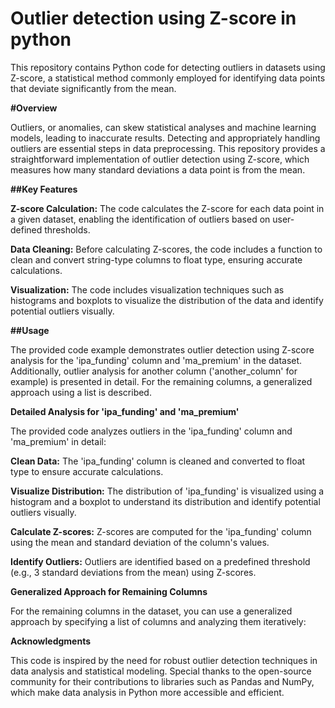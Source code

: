 # Outlier detection using Z-score in python
This repository contains Python code for detecting outliers in datasets using Z-score, a statistical method commonly employed for identifying data points that deviate significantly from the mean.


**#Overview**

Outliers, or anomalies, can skew statistical analyses and machine learning models, leading to inaccurate results. Detecting and appropriately handling outliers are essential steps in data preprocessing. This repository provides a straightforward implementation of outlier detection using Z-score, which measures how many standard deviations a data point is from the mean.

**##Key Features**

**Z-score Calculation:** The code calculates the Z-score for each data point in a given dataset, enabling the identification of outliers based on user-defined thresholds.

**Data Cleaning:** Before calculating Z-scores, the code includes a function to clean and convert string-type columns to float type, ensuring accurate calculations.

**Visualization:** The code includes visualization techniques such as histograms and boxplots to visualize the distribution of the data and identify potential outliers visually.


**##Usage**

The provided code example demonstrates outlier detection using Z-score analysis for the 'ipa_funding' column and 'ma_premium' in the dataset. Additionally, outlier analysis for another column ('another_column' for example) is presented in detail. For the remaining columns, a generalized approach using a list is described.

**Detailed Analysis for 'ipa_funding' and 'ma_premium'**

The provided code analyzes outliers in the 'ipa_funding' column and 'ma_premium' in detail:

**Clean Data:** The 'ipa_funding' column is cleaned and converted to float type to ensure accurate calculations.

**Visualize Distribution:** The distribution of 'ipa_funding' is visualized using a histogram and a boxplot to understand its distribution and identify potential outliers visually.

**Calculate Z-scores:** Z-scores are computed for the 'ipa_funding' column using the mean and standard deviation of the column's values.

**Identify Outliers:**  Outliers are identified based on a predefined threshold (e.g., 3 standard deviations from the mean) using Z-scores.

**Generalized Approach for Remaining Columns**

For the remaining columns in the dataset, you can use a generalized approach by specifying a list of columns and analyzing them iteratively:




**Acknowledgments**

This code is inspired by the need for robust outlier detection techniques in data analysis and statistical modeling. Special thanks to the open-source community for their contributions to libraries such as Pandas and NumPy, which make data analysis in Python more accessible and efficient.
